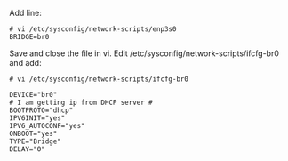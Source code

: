 
    

Add line:

    # vi /etc/sysconfig/network-scripts/enp3s0
    BRIDGE=br0

Save and close the file in vi. Edit /etc/sysconfig/network-scripts/ifcfg-br0 and add:

    # vi /etc/sysconfig/network-scripts/ifcfg-br0

    DEVICE="br0"
    # I am getting ip from DHCP server #
    BOOTPROTO="dhcp"
    IPV6INIT="yes"
    IPV6_AUTOCONF="yes"
    ONBOOT="yes"
    TYPE="Bridge"
    DELAY="0"
